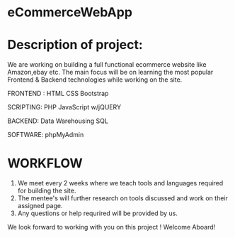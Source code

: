 # eCommerceWebApp
# Description of project:
We are working on building a full functional ecommerce website like Amazon,ebay etc. The main focus will be on learning the most popular Frontend & Backend technologies while working on the site.

FRONTEND :
HTML 
CSS
Bootstrap

SCRIPTING:
PHP
JavaScript w/jQUERY

BACKEND:
Data Warehousing
SQL

SOFTWARE:
phpMyAdmin

# WORKFLOW
1) We meet every 2 weeks where we teach tools and languages required for building the site.
2) The mentee's will further research on tools discussed and work on their assigned page.
3) Any questions or help requrired will be provided by us.


We look forward to working with you on this project ! Welcome Aboard! 




